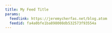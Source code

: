 ```yaml
---
title: My Feed Title
params:
  feedlink: https://jeremycherfas.net/blog.atom
  feedid: fa4a0bfe1ba898008db532573f93554a
---
```

